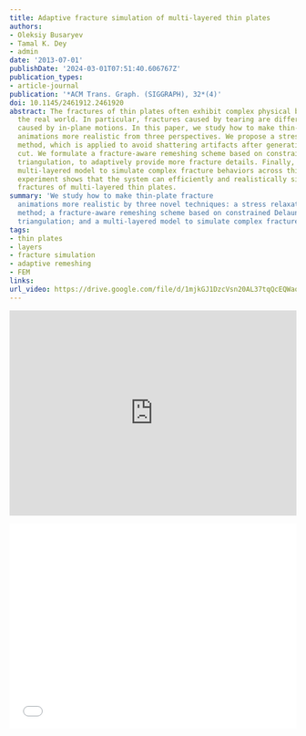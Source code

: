 ```yaml
---
title: Adaptive fracture simulation of multi-layered thin plates
authors:
- Oleksiy Busaryev
- Tamal K. Dey
- admin
date: '2013-07-01'
publishDate: '2024-03-01T07:51:40.606767Z'
publication_types:
- article-journal
publication: '*ACM Trans. Graph. (SIGGRAPH), 32*(4)'
doi: 10.1145/2461912.2461920
abstract: The fractures of thin plates often exhibit complex physical behaviors in
  the real world. In particular, fractures caused by tearing are different from fractures
  caused by in-plane motions. In this paper, we study how to make thin-plate fracture
  animations more realistic from three perspectives. We propose a stress relaxation
  method, which is applied to avoid shattering artifacts after generating each fracture
  cut. We formulate a fracture-aware remeshing scheme based on constrained Delaunay
  triangulation, to adaptively provide more fracture details. Finally, we use our
  multi-layered model to simulate complex fracture behaviors across thin layers. Our
  experiment shows that the system can efficiently and realistically simulate the
  fractures of multi-layered thin plates.
summary: 'We study how to make thin-plate fracture
  animations more realistic by three novel techniques: a stress relaxation
  method; a fracture-aware remeshing scheme based on constrained Delaunay
  triangulation; and a multi-layered model to simulate complex fractures across thin layers. '
tags:
- thin plates
- layers
- fracture simulation
- adaptive remeshing
- FEM
links:
url_video: https://drive.google.com/file/d/1mjkGJ1DzcVsn20AL37tqQcEQWaoh1Zzg/view
---
```


<p align="center">
<iframe width="100%" height="360" src="https://www.youtube.com/embed/jlbdQHXDPRY?si=R5ybL8eBmgz4uodq" title="YouTube video player" frameborder="0" allow="accelerometer; autoplay; clipboard-write; encrypted-media; gyroscope; picture-in-picture; web-share" allowfullscreen></iframe>
</p>
<p align="center">
<iframe width="100%" height="360" src="//player.bilibili.com/player.html?aid=682809133&bvid=BV1TS4y1K7o9&cid=563599374&p=1" scrolling="no" border="0" frameborder="no" framespacing="0" allowfullscreen="true"> </iframe>
</p>
